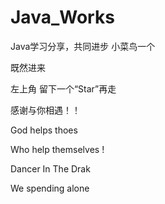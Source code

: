 # Java_Works
Java学习分享，共同进步
小菜鸟一个

既然进来

左上角 留下一个“Star”再走

感谢与你相遇！！

God helps thoes 

 Who help themselves !

Dancer In The Drak

We spending alone
